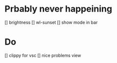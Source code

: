 # Prbably never happeining
[] brightness
[] wl-sunset
[] show mode in bar

# Do
[] clippy for vsc
[] nice problems view

